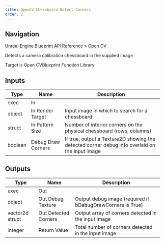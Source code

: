 ```yaml
---
title: OpenCV Chessboard Detect Corners
order: 2
---
```

## Navigation

[Unreal Engine Blueprint API Reference](https://dev.epicgames.com/documentation/en-us/unreal-engine/BlueprintAPI) > [Open CV](https://dev.epicgames.com/documentation/en-us/unreal-engine/BlueprintAPI/OpenCV_1)

Detects a camera calibration chessboard in the supplied image

Target is Open CVBlueprint Function Library

## Inputs

| Type | Name | Description |
| --- | --- | --- |
| exec | In |  |
| object | In Render Target | Input image in which to search for a chessboard |
| struct | In Pattern Size | Number of interior corners on the physical chessboard (rows, columns) |
| boolean | Debug Draw Corners | If true, output a Texture2D showing the detected corner debug info overlaid on the input image |

## Outputs

| Type | Name | Description |
| --- | --- | --- |
| exec | Out |  |
| object | Out Debug Texture | Output debug image (required if bDebugDrawCorners is True) |
| vector2d struct | Out Detected Corners | Output array of corners detected in the input image |
| integer | Return Value | Total number of corners detected in the input image |
